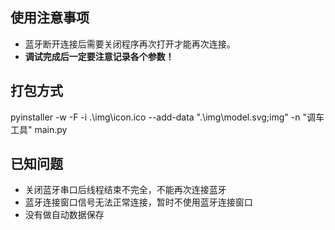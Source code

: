 ## 使用注意事项
- 蓝牙断开连接后需要关闭程序再次打开才能再次连接。
- **调试完成后一定要注意记录各个参数！**

## 打包方式
pyinstaller -w -F -i .\\img\\icon.ico --add-data ".\\img\\model.svg;img" -n "调车工具" main.py

## 已知问题
- 关闭蓝牙串口后线程结束不完全，不能再次连接蓝牙
- 蓝牙连接窗口信号无法正常连接，暂时不使用蓝牙连接窗口
- 没有做自动数据保存